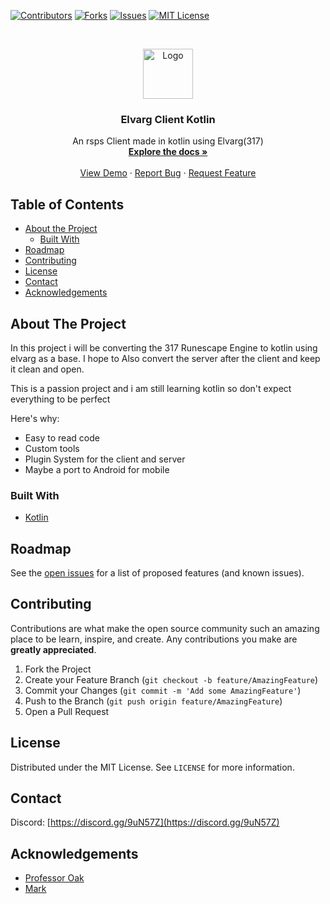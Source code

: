 <!--
*** Thanks for checking out this README Template. If you have a suggestion that would
*** make this better, please fork the repo and create a pull request or simply open
*** an issue with the tag "enhancement".
*** Thanks again! Now go create something AMAZING! :D
-->





[![Contributors][contributors-shield]][contributors-url]
[![Forks][forks-shield]][forks-url]
[![Issues][issues-shield]][issues-url]
[![MIT License][license-shield]][license-url]



<!-- PROJECT LOGO -->
<br />
<p align="center">
  <a href="https://github.com/Mark7625/Elvarg_Client_Kotlin">
    <img src="images/logo.png" alt="Logo" width="80" height="80">
  </a>

  <h3 align="center">Elvarg Client Kotlin</h3>

  <p align="center">
    An rsps Client made in kotlin using Elvarg(317)
    <br />
    <a href="https://github.com/Mark7625/Elvarg_Client_Kotlin"><strong>Explore the docs »</strong></a>
    <br />
    <br />
    <a href="https://github.com/Mark7625/Elvarg_Client_Kotlin">View Demo</a>
    ·
    <a href="https://github.com/Mark7625/Elvarg_Client_Kotlin/issues">Report Bug</a>
    ·
    <a href="https://github.com/Mark7625/Elvarg_Client_Kotlin/issues">Request Feature</a>
  </p>




<!-- TABLE OF CONTENTS -->
## Table of Contents

* [About the Project](#about-the-project)
  * [Built With](#built-with)
* [Roadmap](#roadmap)
* [Contributing](#contributing)
* [License](#license)
* [Contact](#contact)
* [Acknowledgements](#acknowledgements)



<!-- ABOUT THE PROJECT -->
## About The Project

In this project i will be converting the 317 Runescape Engine to kotlin using elvarg as a base. I hope to
Also convert the server after the client and keep it clean and open.

This is a passion project and i am still learning kotlin so don't expect everything to be perfect

Here's why:
* Easy to read code
* Custom tools
* Plugin System for the client and server
* Maybe a port to Android for mobile

### Built With
* [Kotlin](https://kotlinlang.org/)


<!-- ROADMAP -->
## Roadmap

See the [open issues](https://github.com/Mark7625/Elvarg_Client_Kotlin/issues) for a list of proposed features (and known issues).



<!-- CONTRIBUTING -->
## Contributing

Contributions are what make the open source community such an amazing place to be learn, inspire, and create. Any contributions you make are **greatly appreciated**.

1. Fork the Project
2. Create your Feature Branch (`git checkout -b feature/AmazingFeature`)
3. Commit your Changes (`git commit -m 'Add some AmazingFeature'`)
4. Push to the Branch (`git push origin feature/AmazingFeature`)
5. Open a Pull Request



<!-- LICENSE -->
## License

Distributed under the MIT License. See `LICENSE` for more information.



<!-- CONTACT -->
## Contact

Discord: [https://discord.gg/9uN57Z](https://discord.gg/9uN57Z)



<!-- ACKNOWLEDGEMENTS -->
## Acknowledgements
* [Professor Oak](https://www.rune-server.ee/runescape-development/rs2-server/downloads/651062-elvarg-131osrs-base-netty-4-1-8-jaggrab-perfect-combat-extremely-stable-release.html)
* [Mark](https://www.rune-server.ee/members/mark_/) 


<!-- MARKDOWN LINKS & IMAGES -->

[contributors-shield]: https://img.shields.io/github/contributors/Mark7625/Elvarg_Client_Kotlin?style=for-the-badge
[contributors-url]: https://github.com/Mark7625/Elvarg_Client_Kotlin/graphs/contributors
[forks-shield]: https://img.shields.io/github/forks/Mark7625/Elvarg_Client_Kotlin?style=for-the-badge
[forks-url]: https://github.com/Mark7625/Elvarg_Client_Kotlin/network/members
[issues-shield]: https://img.shields.io/github/issues/Mark7625/Elvarg_Client_Kotlin?style=for-the-badge
[issues-url]: https://github.com/issues/Mark7625/Elvarg_Client_Kotlin
[license-shield]: https://img.shields.io/github/license/Mark7625/Elvarg_Client_Kotlin?style=for-the-badge
[license-url]: https://github.com/Mark7625/Elvarg_Client_Kotlin/blob/master/LICENSE.txt
[product-screenshot]: images/screenshot.png
